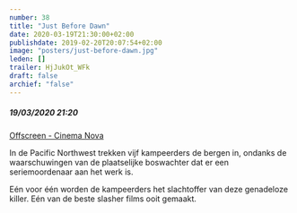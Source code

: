 ```yaml
---
number: 38
title: "Just Before Dawn"
date: 2020-03-19T21:30:00+02:00
publishdate: 2019-02-20T20:07:54+02:00
image: "posters/just-before-dawn.jpg"
leden: []
trailer: HjJukOt_WFk
draft: false
archief: "false"
---
```


##### 19/03/2020 21:20

[Offscreen - Cinema Nova](https://www.offscreen.be/nl/offscreen-film-festival-2020/person-tribute-jeff-lieberman/just-dawn)

In de Pacific Northwest trekken vijf kampeerders de bergen in, ondanks de
waarschuwingen van de plaatselijke boswachter dat er een seriemoordenaar
aan het werk is.
<!--more-->
Eén voor één worden de kampeerders het slachtoffer van deze genadeloze killer. 
Eén van de beste slasher films ooit gemaakt.
